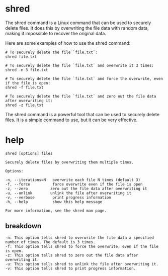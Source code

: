 # shred

The shred command is a Linux command that can be used to securely delete files. It does this by overwriting the file data with random data, making it impossible to recover the original data.

Here are some examples of how to use the shred command:

```
# To securely delete the file `file.txt`:
shred file.txt

# To securely delete the file `file.txt` and overwrite it 3 times:
shred -n 3 file.txt

# To securely delete the file `file.txt` and force the overwrite, even if the file is open:
shred -f file.txt

# To securely delete the file `file.txt` and zero out the file data after overwriting it:
shred -z file.txt
```

The shred command is a powerful tool that can be used to securely delete files. It is a simple command to use, but it can be very effective.

# help 

```
shred [options] files

Securely delete files by overwriting them multiple times.

Options:

-n, --iterations=N   overwrite each file N times (default 3)
-f, --force          force overwrite even if the file is open
-z, --zero          zero out the file data after overwriting it
-u, --unlink        unlink the file after overwriting it
-v, --verbose        print progress information
-h, --help           show this help message

For more information, see the shred man page.

```
## breakdown 
```
-n: This option tells shred to overwrite the file data a specified number of times. The default is 3 times.
-f: This option tells shred to force the overwrite, even if the file is open.
-z: This option tells shred to zero out the file data after overwriting it.
-u: This option tells shred to unlink the file after overwriting it.
-v: This option tells shred to print progress information.
```

